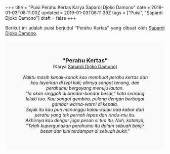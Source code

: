 +++
title = "Puisi Perahu Kertas Karya Sapardi Djoko Damono"
date = 2019-01-03T08:11:00Z
updated = 2019-01-03T08:11:39Z
tags = ["Puisi", "Sapardi Djoko Damono"]
draft = false
+++

<div dir="ltr" style="text-align: left;" trbidi="on"><div style="text-align: justify;">Berikut ini adalah puisi berjudul "Perahu Kertas" yang dibuat oleh <a href="https://ensiklopedia.kemdikbud.go.id/sastra/artikel/Sapardi_Djoko_Damono" target="_blank">Sapardi Djoko Damono</a>. </div><br /><div style="background: #FAFAFA; font-size: 14px; height: auto; margin: 0 auto; padding: 50px; text-align: center; width: auto;"><span style="font-size: 18px;"><b>"Perahu Kertas"</b></span><br />(Karya <a href="https://www.sekata.web.id/tags/sapardi-djoko-damono" target="_blank">Sapardi Djoko Damono)</a> <br /><br /><i>Waktu masih kanak-kanak kau membuat perahu kertas dan kau layarkan di tepi kali; alirnya sangat tenang, dan perahumu bergoyang menuju lautan.<br />"Ia akan singgah di bandar-bandar besar," kata seorang lelaki tua. Kau sangat gembira, pulang dengan berbagai gambar warna-warni di kepala.<br />Sejak itu kau pun menunggu kalau-kalau ada kabar dari perahu yang tak pernah lepas dari rindu-mu itu.<br />Akhirnya kau dengar juga pesan si tua itu, Nuh, katanya,<br />"Telah kupergunakan perahumu itu dalam sebuah banjir besar dan kini terdampar di sebuah bukit."</i> </div></div>

